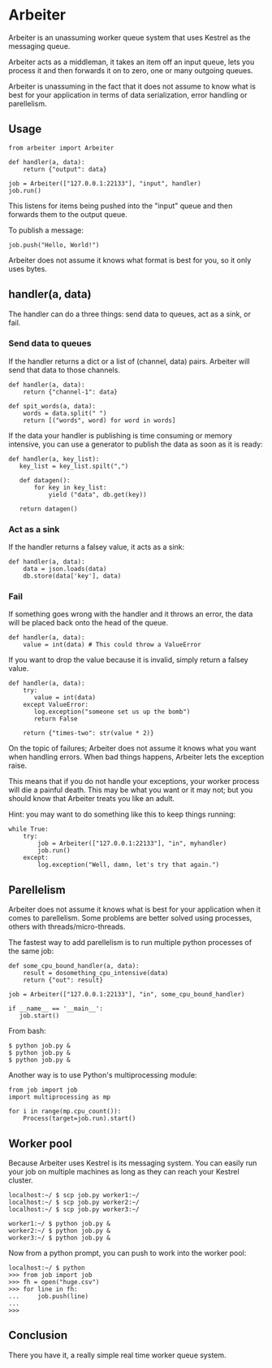 # Arbeiter

Arbeiter is an unassuming worker queue system that uses Kestrel as the
messaging queue.

Arbeiter acts as a middleman, it takes an item off an input queue, lets you
process it and then forwards it on to zero, one or many outgoing queues.

Arbeiter is unassuming in the fact that it does not assume to know
what is best for your application in terms of data serialization,
error handling or parellelism.

## Usage

    from arbeiter import Arbeiter
    
    def handler(a, data):
        return {"output": data}

    job = Arbeiter(["127.0.0.1:22133"], "input", handler)
    job.run()

This listens for items being pushed into the "input" queue and then forwards
them to the output queue.

To publish a message:

    job.push("Hello, World!")

Arbeiter does not assume it knows what format is best for you, so it only 
uses bytes.

## handler(a, data)

The handler can do a three things: send data to queues, act as a sink, or fail.


### Send data to queues

If the handler returns a dict or a list of (channel, data) pairs.  Arbeiter
will send that data to those channels.

    def handler(a, data):
        return {"channel-1": data}

    def spit_words(a, data):
        words = data.split(" ")
        return [("words", word) for word in words]

If the data your handler is publishing is time consuming or memory intensive,
you can use a generator to publish the data as soon as it is ready:

    def handler(a, key_list):
       key_list = key_list.spilt(",")

       def datagen():
           for key in key_list:
               yield ("data", db.get(key))

       return datagen()


### Act as a sink

If the handler returns a falsey value, it acts as a sink:

    def handler(a, data):
        data = json.loads(data)
        db.store(data['key'], data)



### Fail

If something goes wrong with the handler and it throws an error, the
data will be placed back onto the head of the queue.

    def handler(a, data):
        value = int(data) # This could throw a ValueError

If you want to drop the value because it is invalid, simply return a falsey
value.

    def handler(a, data):
        try:
           value = int(data)
        except ValueError:
           log.exception("someone set us up the bomb")
           return False

        return {"times-two": str(value * 2)}

On the topic of failures; Arbeiter does not assume it knows what you
want when handling errors.  When bad things happens, Arbeiter lets the
exception raise.

This means that if you do not handle your exceptions, your worker
process will die a painful death.  This may be what you want or it may
not; but you should know that Arbeiter treats you like an adult.

Hint: you may want to do something like this to keep things running:

    while True:
        try:
            job = Arbeiter(["127.0.0.1:22133"], "in", myhandler)
            job.run()
        except:
            log.exception("Well, damn, let's try that again.")
    

## Parellelism

Arbeiter does not assume it knows what is best for your application when it
comes to parellelism.  Some problems are better solved using processes,
others with threads/micro-threads.

The fastest way to add parellelism is to run multiple python processes
of the same job:

    def some_cpu_bound_handler(a, data):
        result = dosomething_cpu_intensive(data)
        return {"out": result}

    job = Arbeiter(["127.0.0.1:22133"], "in", some_cpu_bound_handler)
    
    if __name__ == '__main__':
       job.start()

From bash:

    $ python job.py &
    $ python job.py &
    $ python job.py &

Another way is to use Python's multiprocessing module:

    from job import job
    import multiprocessing as mp

    for i in range(mp.cpu_count()):
        Process(target=job.run).start()


## Worker pool

Because Arbeiter uses Kestrel is its messaging system.  You can easily
run your job on multiple machines as long as they can reach your Kestrel
cluster.

    localhost:~/ $ scp job.py worker1:~/
    localhost:~/ $ scp job.py worker2:~/
    localhost:~/ $ scp job.py worker3:~/

    worker1:~/ $ python job.py &
    worker2:~/ $ python job.py &
    worker3:~/ $ python job.py &

Now from a python prompt, you can push to work into the worker pool:

    localhost:~/ $ python
    >>> from job import job
    >>> fh = open("huge.csv")
    >>> for line in fh:
    ...     job.push(line)
    ...
    >>>

## Conclusion

There you have it, a really simple real time worker queue system.

